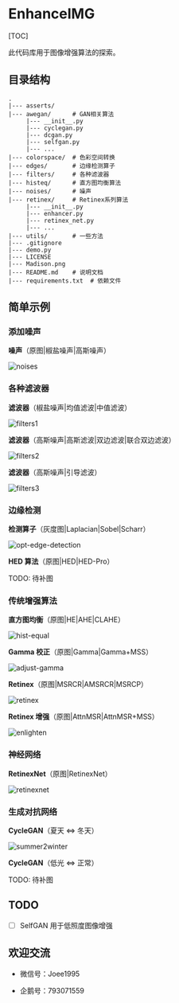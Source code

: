 # EnhanceIMG

[TOC]

此代码库用于图像增强算法的探索。

## 目录结构

```
.
|--- asserts/
|--- awegan/      # GAN相关算法
     |--- __init__.py
     |--- cyclegan.py
     |--- dcgan.py
     |--- selfgan.py
     |--- ...
|--- colorspace/  # 色彩空间转换
|--- edges/       # 边缘检测算子
|--- filters/     # 各种滤波器
|--- histeq/      # 直方图均衡算法
|--- noises/      # 噪声
|--- retinex/     # Retinex系列算法
     |--- __init__.py
     |--- enhancer.py
     |--- retinex_net.py
     |--- ...
|--- utils/       # 一些方法
|--- .gitignore
|--- demo.py
|--- LICENSE
|--- Madison.png
|--- README.md    # 说明文档
|--- requirements.txt  # 依赖文件
```

## 简单示例

### 添加噪声

**噪声**（原图|椒盐噪声|高斯噪声）

![noises](https://cdn.jsdelivr.net/gh/atomicoo/picture-bed@latest/2021/04/1619614042-noises.png)

### 各种滤波器

**滤波器**（椒盐噪声|均值滤波|中值滤波）

![filters1](https://cdn.jsdelivr.net/gh/atomicoo/picture-bed@latest/2021/04/1619614242-filters1.png)

**滤波器**（高斯噪声|高斯滤波|双边滤波|联合双边滤波）

![filters2](https://cdn.jsdelivr.net/gh/atomicoo/picture-bed@latest/2021/04/1619614258-filters2.png)

**滤波器**（高斯噪声|引导滤波）

![filters3](https://cdn.jsdelivr.net/gh/atomicoo/picture-bed@latest/2021/04/1619614271-filters3.png)

### 边缘检测

**检测算子**（灰度图|Laplacian|Sobel|Scharr）

![opt-edge-detection](https://cdn.jsdelivr.net/gh/atomicoo/picture-bed@latest/2021/04/1619770625-opt-edge-detection.png)

**HED 算法**（原图|HED|HED-Pro）

TODO: 待补图

### 传统增强算法

**直方图均衡**（原图|HE|AHE|CLAHE）

![hist-equal](https://cdn.jsdelivr.net/gh/atomicoo/picture-bed@latest/2021/04/1619614292-hist-equal.png)

**Gamma 校正**（原图|Gamma|Gamma+MSS）

![adjust-gamma](https://cdn.jsdelivr.net/gh/atomicoo/picture-bed@latest/2021/04/1619684267-adjust-gamma.png)

**Retinex**（原图|MSRCR|AMSRCR|MSRCP）

![retinex](https://cdn.jsdelivr.net/gh/atomicoo/picture-bed@latest/2021/04/1619614304-retinex.png)

**Retinex 增强**（原图|AttnMSR|AttnMSR+MSS）

![enlighten](https://cdn.jsdelivr.net/gh/atomicoo/picture-bed@latest/2021/04/1619614316-enlighten.png)

### 神经网络

**RetinexNet**（原图|RetinexNet）

![retinexnet](https://cdn.jsdelivr.net/gh/atomicoo/picture-bed@latest/2021/04/1619668202-retinexnet.png)

### 生成对抗网络

**CycleGAN**（夏天 <=> 冬天）

![summer2winter](https://cdn.jsdelivr.net/gh/atomicoo/picture-bed@latest/2021/04/1619614350-summer2winter.png)

**CycleGAN**（低光 <=> 正常）

TODO: 待补图

## TODO

- [ ] SelfGAN 用于低照度图像增强

## 欢迎交流

- 微信号：Joee1995

- 企鹅号：793071559